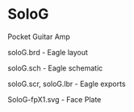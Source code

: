 SoloG
=====

Pocket Guitar Amp

soloG.brd - Eagle layout

soloG.sch - Eagle schematic

soloG.scr, soloG.lbr - Eagle exports

SoloG-fpX1.svg - Face Plate
